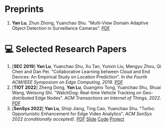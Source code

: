 # Preprints
1. __Yan Lu__, Zhun Zhong, Yuanchao Shu. "Multi-View Domain Adaptive Object Detection in Surveillance Cameras". [PDF](https://www.google.com/url?q=https%3A%2F%2Farxiv.org%2Fabs%2F2102.03442&sa=D&sntz=1&usg=AOvVaw1dAeQl_eh8cQKE9_mPu3ng)

# 💻 Selected Research Papers
1. [__SEC 2019__] __Yan Lu__, Yuanchao Shu, Xu Tan, Yunxin Liu, Mengyu Zhou, Qi Chen and Dan Pei. "Collaborative Learning between Cloud and End Devices: An Empirical Study on Location Prediction". In _the Fourth ACM/IEEE Symposium on Edge Computing, 2019_. [PDF](https://yshu.org/paper/sec19colla.pdf)
2. [__TIOT 2022__] Zheng Dong, __Yan Lu__, Guangmo Tong, Yuanchao Shu, Shuai Wang, Weisong Shi. "WatchDog: Real-time Vehicle Tracking on Geo-distributed Edge Nodes". _ACM Transactions on Internet of Things, 2022_. [PDF](https://dl.acm.org/doi/10.1145/3549551)
3. [__SenSys 2022__] __Yan Lu__, Shiqi Jiang, Ting Cao, Yuanchao Shu. "Turbo: Opportunistic Enhancement for Edge Video Analytics". _ACM SenSys 2022 (conditionally accepted)_. [PDF]() [Slide]() [Code]() [Project]()
